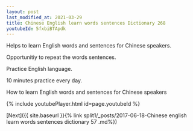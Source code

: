 ```yaml
---
layout: post
last_modified_at: 2021-03-29
title: Chinese English learn words sentences Dictionary 268 
youtubeId: 5fxbiBTApdk
---
```

 
 
Helps to learn English words and sentences for Chinese speakers.

Opportunitiy to repeat the words sentences. 

Practice English language. 
 
10 minutes practice every day. 
 
How to learn English words and sentences for Chinese speakers 
 
{% include youtubePlayer.html id=page.youtubeId %}
 
 
[Next]({{ site.baseurl }}{% link  split1/_posts/2017-06-18-Chinese english learn words sentences dictionary 57 .md%})
 
